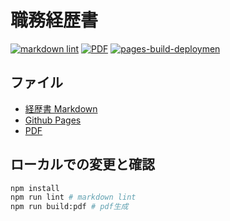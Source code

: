 # 職務経歴書

[![markdown lint](https://github.com/kaz-under-the-bridge/resume/actions/workflows/lint.yaml/baqdge.svg)](https://github.com/kaz-under-the-bridge/resume/actions/workflows/lint.yaml)
[![PDF](https://github.com/kaz-under-the-bridge/resume/actions/workflows/release.yaml/baqdge.svg)](https://github.com/kaz-under-the-bridge/resume/actions/workflows/release.yaml)
[![pages-build-deploymen](https://github.com/kaz-under-the-bridge/resume/actions/workflows/pages/pages-build-deployment/baqdge.svg)](https://github.com/kaz-under-the-bridge/resume/actions/workflows/pages/pages-build-deployment)

## ファイル
- [経歴書 Markdown](https://github.com/kaz-under-the-bridge/resume/blob/main/docs/README.md)
- [Github Pages](https://github.com/kaz-under-the-bridge/resume#:~:text=kaz%2Dunder%2Dthe%2Dbridge.github.io/resume/)
- [PDF](https://github.com/kaz-under-the-bridge/resume/releases)

## ローカルでの変更と確認

```bash
npm install  
npm run lint # markdown lint
npm run build:pdf # pdf生成
```
